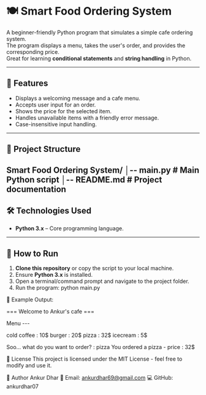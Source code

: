 # 🍽 Smart Food Ordering System

A beginner-friendly Python program that simulates a simple cafe ordering system.  
The program displays a menu, takes the user's order, and provides the corresponding price.  
Great for learning **conditional statements** and **string handling** in Python.

---

## 📜 Features

- Displays a welcoming message and a cafe menu.
- Accepts user input for an order.
- Shows the price for the selected item.
- Handles unavailable items with a friendly error message.
- Case-insensitive input handling.

---

## 📂 Project Structure

Smart Food Ordering System/
│-- main.py # Main Python script
│-- README.md # Project documentation
---

## 🛠 Technologies Used
- **Python 3.x** – Core programming language.

---

## 🚀 How to Run

1. **Clone this repository** or copy the script to your local machine.
2. Ensure **Python 3.x** is installed.
3. Open a terminal/command prompt and navigate to the project folder.
4. Run the program:
   python main.py

📝 Example Output:

=== Welcome to Ankur's cafe ===

Menu ---

cold coffee : 10$
burger : 20$
pizza : 32$
icecream : 5$


Soo... what do you want to order? : pizza
You ordered a pizza - price : 32$


📄 License
This project is licensed under the MIT License - feel free to modify and use it.


👤 Author
Ankur Dhar
📧 Email: ankurdhar69@gmail.com
💻 GitHub: ankurdhar07